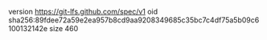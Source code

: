 version https://git-lfs.github.com/spec/v1
oid sha256:89fdee72a59e2ea957b8cd9aa9208349685c35bc7c4df75a5b09c6100132142e
size 460
